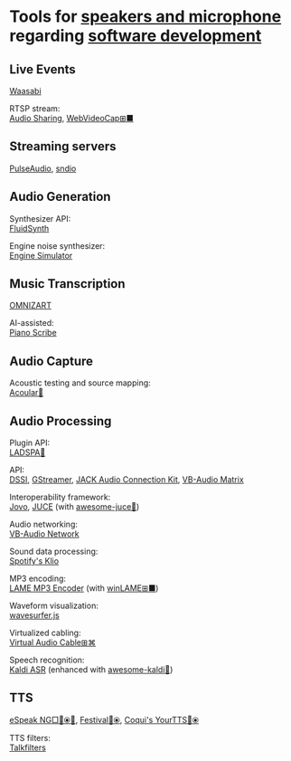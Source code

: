 
# Tools for [speakers and microphone](https://trendless.tech/speakers-mic/) regarding [software development](https://trendless.tech/software-design)

## Live Events

[Waasabi](https://waasabi.org/)

RTSP stream:  
[Audio Sharing](https://gitlab.gnome.org/World/AudioSharing),
[WebVideoCap⊞■](https://www.nirsoft.net/utils/web_video_capture.html)

## Streaming servers

[PulseAudio](https://www.freedesktop.org/wiki/Software/PulseAudio/),
[sndio](https://sndio.org/)

## Audio Generation

Synthesizer API:  
[FluidSynth](https://www.fluidsynth.org/)

Engine noise synthesizer:  
[Engine Simulator](https://www.engine-sim.parts/)

## Music Transcription

[OMNIZART](https://music-and-culture-technology-lab.github.io/omnizart-doc/)

AI-assisted:  
[Piano Scribe](https://piano-scribe.glitch.me/)

## Audio Capture

Acoustic testing and source mapping:  
[Acoular🐍](http://www.acoular.org/)

## Audio Processing

Plugin API:  
[LADSPA🐧](https://www.ladspa.org/)

API:  
[DSSI](https://dssi.sourceforge.net/),
[GStreamer](https://gstreamer.freedesktop.org/),
[JACK Audio Connection Kit](https://jackaudio.org/),
[VB-Audio Matrix](https://vb-audio.com/Matrix/index.htm)

Interoperability framework:  
[Jovo](https://www.jovo.tech/),
[JUCE](https://juce.com/) (with [awesome-juce💩](https://github.com/sudara/awesome-juce))

Audio networking:  
[VB-Audio Network](https://vb-audio.com/Voicemeeter/vban.htm)

Sound data processing:  
[Spotify's Klio](https://docs.klio.io/en/stable/)

MP3 encoding:  
[LAME MP3 Encoder](https://lame.sourceforge.io/) (with [winLAME⊞■](https://winlame.sourceforge.io/))

Waveform visualization:  
[wavesurfer.js](https://wavesurfer-js.org/)

Virtualized cabling:  
[Virtual Audio Cable⊞⌘](https://vb-audio.com/Cable/index.htm)

Speech recognition:  
[Kaldi ASR](https://kaldi-asr.org/) (enhanced with [awesome-kaldi💩](https://github.com/YoavRamon/awesome-kaldi))

## TTS

[eSpeak NG□🔌⦿🤖](https://github.com/espeak-ng/espeak-ng/),
[Festival🔌⦿](http://www.cstr.ed.ac.uk/projects/festival/),
[Coqui's YourTTS🔌⦿](https://coqui.ai/blog/tts/yourtts-zero-shot-text-synthesis-low-resource-languages)

TTS filters:  
[Talkfilters](https://directory.fsf.org/wiki/Talkfilters)
